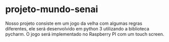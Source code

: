 # projeto-mundo-senai

Nosso projeto consiste em um jogo da velha com algumas regras diferentes, ele será desenvolvido em python 3 utilizando a biblioteca pycharm.
O jogo será implementado no Raspberry PI com um touch screen.
